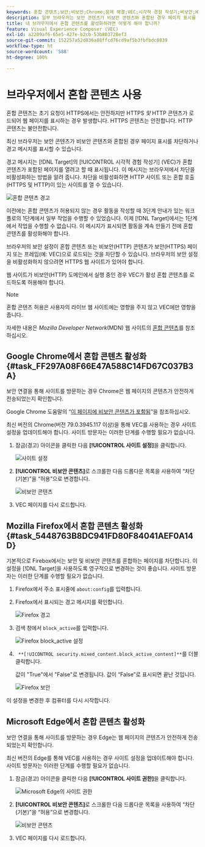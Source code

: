 ```yaml
---
keywords: 혼합 콘텐츠;보안;비보안;Chrome;문제 해결;VEC;시각적 경험 작성기;비보안;HTTP;HTTPS;Firefox;Internet Explorer
description: 일부 브라우저는 보안 콘텐츠가 비보안 콘텐츠와 혼합된 경우 페이지 표시를 차단합니다. Chrome, Firefox 및 Edge에서 혼합 콘텐츠를 활성화하는 방법에 대해 알아봅니다.
title: 내 브라우저에서 혼합 콘텐츠를 활성화하려면 어떻게 해야 합니까?
feature: Visual Experience Composer (VEC)
exl-id: a2209af6-65e5-427e-b2cb-53b803728ef3
source-git-commit: 152257a52d836a88ffcd76cd9af5b3fbfbdc0839
workflow-type: ht
source-wordcount: '588'
ht-degree: 100%

---
```


# 브라우저에서 혼합 콘텐츠 사용

혼합 콘텐츠는 초기 요청이 HTTPS에서는 안전하지만 HTTPS *및* HTTP 콘텐츠가 로드되어 웹 페이지를 표시하는 경우 발생합니다. HTTPS 콘텐츠는 안전합니다. HTTP 콘텐츠는 불안전합니다.

최신 브라우저는 보안 콘텐츠가 비보안 콘텐츠와 혼합된 경우 페이지 표시를 차단하거나 경고 메시지를 표시할 수 있습니다.

경고 메시지는 [!DNL Target]의 [!UICONTROL 시각적 경험 작성기] (VEC)가 혼합 콘텐츠가 포함된 페이지를 열려고 할 때 표시됩니다. 이 메시지는 브라우저에서 차단을 비활성화하는 방법을 알려 줍니다. 차단을 비활성화하면 HTTP 사이트 또는 혼합 호출(HTTPS 및 HTTP)이 있는 사이트를 열 수 있습니다.

![혼합 콘텐츠 경고](/help/main/c-experiences/c-visual-experience-composer/r-troubleshoot-composer/assets/mixed_content_warning.png)

이전에는 혼합 콘텐츠가 허용되지 않는 경우 활동을 작성할 때 3단계 안내가 있는 워크플로의 1단계에서 일부 작업을 수행할 수 있었습니다. 이제 [!DNL Target]에서는 1단계에서 작업을 수행할 수 없습니다. 이 메시지가 표시되면 활동을 계속 만들기 전에 혼합 콘텐츠를 활성화해야 합니다.

브라우저의 보안 설정이 혼합 콘텐츠 또는 비보안(HTTP) 콘텐츠가 보안(HTTPS) 페이지 또는 프레임(예: VEC)으로 로드되는 것을 차단할 수 있습니다. 브라우저의 보안 설정을 비활성화하지 않으려면 HTTPS 웹 사이트가 있어야 합니다.

웹 사이트가 비보안(HTTP) 도메인에서 실행 중인 경우 VEC가 활성 혼합 콘텐츠를 로드하도록 허용해야 합니다.

>[!NOTE]
>
>혼합 콘텐츠 허용은 사용자의 라이브 웹 사이트에는 영향을 주지 않고 VEC에만 영향을 줍니다.

자세한 내용은 *Mozilla Developer Network*(MDN) 웹 사이트의 [혼합 콘텐츠](https://developer.mozilla.org/en-US/docs/Web/Security/Mixed_content)를 참조하십시오.

## Google Chrome에서 혼합 콘텐츠 활성화 {#task_FF297A08F66E47A588C14FD67C037B3A}

보안 연결을 통해 사이트를 방문하는 경우 Chrome은 웹 페이지의 콘텐츠가 안전하게 전송되었는지 확인합니다.

Google Chrome 도움말의 “[이 페이지에 비보안 콘텐츠가 포함됨](https://support.google.com/chrome/answer/1342714?hl=en)”을 참조하십시오.

최신 버전의 Chrome(버전 79.0.3945.117 이상)을 통해 VEC를 사용하는 경우 사이트 설정을 업데이트해야 합니다. 사이트 방문자는 이러한 단계를 수행할 필요가 없습니다.

1. 잠금(경고) 아이콘을 클릭한 다음 **[!UICONTROL 사이트 설정]**&#x200B;을 클릭합니다.

   ![사이트 설정](/help/main/c-experiences/c-visual-experience-composer/r-troubleshoot-composer/assets/site-settings.png)

1. **[!UICONTROL 비보안 콘텐츠]**&#x200B;로 스크롤한 다음 드롭다운 목록을 사용하여 “차단(기본)”을 “허용”으로 변경합니다.

   ![비보안 콘텐츠](/help/main/c-experiences/c-visual-experience-composer/r-troubleshoot-composer/assets/insecure-content.png)

1. VEC 페이지를 다시 로드합니다.

## Mozilla Firefox에서 혼합 콘텐츠 활성화 {#task_5448763B8DC941FD80F84041AEF0A14D}

기본적으로 Firebox에서는 보안 및 비보안 콘텐츠를 혼합하는 페이지를 차단합니다. 이 설정을 [!DNL Target]을 사용하도록 영구적으로 변경하는 것이 좋습니다. 사이트 방문자는 이러한 단계를 수행할 필요가 없습니다.

1. Firefox에서 주소 표시줄에 `about:config`를 입력합니다.
1. Firefox에서 표시되는 경고 메시지를 확인합니다.

   ![Firefox 경고](/help/main/c-experiences/c-visual-experience-composer/r-troubleshoot-composer/assets/firefox.png)

1. 검색 창에서 `block_active`를 입력합니다.

   ![Firefox block_active 설정](/help/main/c-experiences/c-visual-experience-composer/r-troubleshoot-composer/assets/firefox3.png)

1. ` **[!UICONTROL security.mixed_content.block_active_content]**`를 더블 클릭합니다.

   값이 &quot;True&quot;에서 &quot;False&quot;로 변경됩니다. 값이 “False”로 표시되면 끝난 것입니다.

   ![Firefox 보안](/help/main/c-experiences/c-visual-experience-composer/r-troubleshoot-composer/assets/firefox2.png)

이 설정을 변경한 후 컴퓨터를 다시 시작합니다.

## Microsoft Edge에서 혼합 콘텐츠 활성화

보안 연결을 통해 사이트를 방문하는 경우 Edge는 웹 페이지의 콘텐츠가 안전하게 전송되었는지 확인합니다.

최신 버전의 Edge를 통해 VEC를 사용하는 경우 사이트 설정을 업데이트해야 합니다. 사이트 방문자는 이러한 단계를 수행할 필요가 없습니다.

1. 잠금(경고) 아이콘을 클릭한 다음 **[!UICONTROL 사이트 권한]**&#x200B;을 클릭합니다.

   ![Microsoft Edge의 사이트 권한](/help/main/c-experiences/c-visual-experience-composer/r-troubleshoot-composer/assets/ms-edge.png)

1. **[!UICONTROL 비보안 콘텐츠]**&#x200B;로 스크롤한 다음 드롭다운 목록을 사용하여 “차단(기본)”을 “허용”으로 변경합니다.

   ![비보안 콘텐츠](/help/main/c-experiences/c-visual-experience-composer/r-troubleshoot-composer/assets/ms-edge-2.png)

1. VEC 페이지를 다시 로드합니다.
